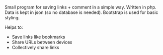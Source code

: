 Small program for saving links + comment in a simple way.
Written in php. Data is kept in json (so no database is needed). Bootstrap is used for basic styling.

Helps to:
* Save links like bookmarks
* Share URLs between devices
* Collectively share links
